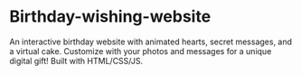 # Birthday-wishing-website
An interactive birthday website with animated hearts, secret messages, and a virtual cake. Customize with your photos and messages for a unique digital gift! Built with HTML/CSS/JS.
